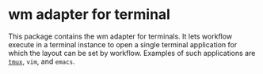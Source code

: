 # wm adapter for terminal

This package contains the wm adapter for terminals. It lets workflow execute
in a terminal instance to open a single terminal application for which the layout can be
set by workflow. Examples of such applications are [`tmux`](../workflow-app-tmux), `vim`, and  `emacs`.
